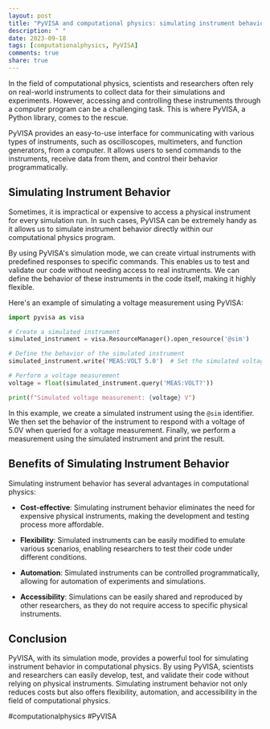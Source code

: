 ```yaml
---
layout: post
title: "PyVISA and computational physics: simulating instrument behavior"
description: " "
date: 2023-09-18
tags: [computationalphysics, PyVISA]
comments: true
share: true
---
```


In the field of computational physics, scientists and researchers often rely on real-world instruments to collect data for their simulations and experiments. However, accessing and controlling these instruments through a computer program can be a challenging task. This is where PyVISA, a Python library, comes to the rescue.

PyVISA provides an easy-to-use interface for communicating with various types of instruments, such as oscilloscopes, multimeters, and function generators, from a computer. It allows users to send commands to the instruments, receive data from them, and control their behavior programmatically.

## Simulating Instrument Behavior

Sometimes, it is impractical or expensive to access a physical instrument for every simulation run. In such cases, PyVISA can be extremely handy as it allows us to simulate instrument behavior directly within our computational physics program.

By using PyVISA's simulation mode, we can create virtual instruments with predefined responses to specific commands. This enables us to test and validate our code without needing access to real instruments. We can define the behavior of these instruments in the code itself, making it highly flexible.

Here's an example of simulating a voltage measurement using PyVISA:

```python
import pyvisa as visa

# Create a simulated instrument
simulated_instrument = visa.ResourceManager().open_resource('@sim')

# Define the behavior of the simulated instrument
simulated_instrument.write('MEAS:VOLT 5.0')  # Set the simulated voltage to 5.0V

# Perform a voltage measurement
voltage = float(simulated_instrument.query('MEAS:VOLT?'))

print(f"Simulated voltage measurement: {voltage} V")
```

In this example, we create a simulated instrument using the `@sim` identifier. We then set the behavior of the instrument to respond with a voltage of 5.0V when queried for a voltage measurement. Finally, we perform a measurement using the simulated instrument and print the result.

## Benefits of Simulating Instrument Behavior

Simulating instrument behavior has several advantages in computational physics:

- **Cost-effective**: Simulating instrument behavior eliminates the need for expensive physical instruments, making the development and testing process more affordable.

- **Flexibility**: Simulated instruments can be easily modified to emulate various scenarios, enabling researchers to test their code under different conditions.

- **Automation**: Simulated instruments can be controlled programmatically, allowing for automation of experiments and simulations.

- **Accessibility**: Simulations can be easily shared and reproduced by other researchers, as they do not require access to specific physical instruments.

## Conclusion

PyVISA, with its simulation mode, provides a powerful tool for simulating instrument behavior in computational physics. By using PyVISA, scientists and researchers can easily develop, test, and validate their code without relying on physical instruments. Simulating instrument behavior not only reduces costs but also offers flexibility, automation, and accessibility in the field of computational physics.

#computationalphysics #PyVISA